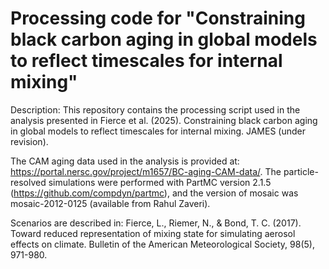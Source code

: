 # Processing code for "Constraining black carbon aging in global models to reflect timescales for internal mixing"
Description: This repository contains the processing script used in the analysis presented in Fierce et al. (2025). Constraining black carbon aging in global models to reflect timescales for internal mixing. JAMES (under revision).

The CAM aging data used in the analysis is provided at: https://portal.nersc.gov/project/m1657/BC-aging-CAM-data/. The particle-resolved simulations were performed with PartMC version 2.1.5 (https://github.com/compdyn/partmc), and the version of mosaic was mosaic-2012-0125 (available from Rahul Zaveri). 

Scenarios are described in: 
  Fierce, L., Riemer, N., & Bond, T. C. (2017). Toward reduced representation of mixing state for simulating aerosol effects on climate. Bulletin of the American Meteorological Society, 98(5), 971-980.


